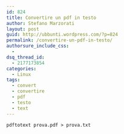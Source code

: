 ```yaml
---
id: 824
title: Convertire un pdf in testo
author: Stefano Marzorati
layout: post
guid: http://ubbunti.wordpress.com/?p=824
permalink: /convertire-un-pdf-in-testo/
authorsure_include_css:
  - 
dsq_thread_id:
  - 2177173854
categories:
  - Linux
tags:
  - convert
  - convertire
  - pdf
  - testo
  - text
---
```

`pdftotext prova.pdf > prova.txt`